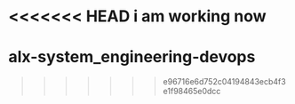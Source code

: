 <<<<<<< HEAD
i am working now
=======
# alx-system_engineering-devops
>>>>>>> e96716e6d752c04194843ecb4f3e1f98465e0dcc
